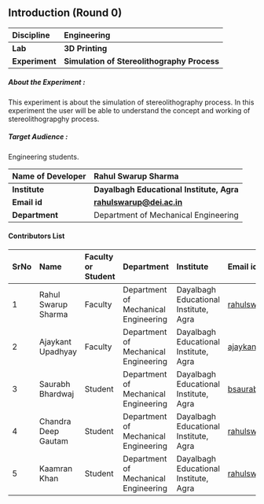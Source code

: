 ## Introduction (Round 0)

<b>Discipline | <b>Engineering
:--|:--|
<b> Lab | <b> 3D Printing
<b> Experiment|     <b> Simulation of Stereolithography Process

<h5> About the Experiment : </h5>

This experiment is about the simulation of stereolithography process. In this experiment the user will be able to understand the concept and working of stereolithograpghy process.

<h5> Target Audience : </h5>

Engineering students.

<b>Name of Developer | <b> Rahul Swarup Sharma
:--|:--|
<b> Institute | <b> Dayalbagh Educational Institute, Agra
<b> Email id|     <b> rahulswarup@dei.ac.in
<b> Department | Department of Mechanical Engineering 

#### Contributors List

SrNo | Name | Faculty or Student | Department| Institute | Email id
:--|:--|:--|:--|:--|:--|
1 | Rahul Swarup Sharma | Faculty | Department of Mechanical Engineering  | Dayalbagh Educational Institute, Agra |rahulswarup@dei.ac.in
2 | Ajaykant Upadhyay | Faculty | Department of Mechanical Engineering  | Dayalbagh Educational Institute, Agra | ajaykant900@gmail.com
3 | Saurabh Bhardwaj | Student | Department of Mechanical Engineering  | Dayalbagh Educational Institute, Agra | bsaurabh34@gmail.com
4 | Chandra Deep Gautam | Student | Department of Mechanical Engineering | Dayalbagh Educational Institute, Agra |rahulswarup@dei.ac.in
5 | Kaamran Khan| Student | Department of Mechanical Engineering  | Dayalbagh Educational Institute, Agra |rahulswarup@dei.ac.in